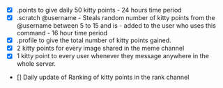 -  [x] .points to give daily 50 kitty points - 24 hours time period
-  [x] .scratch @username - Steals random number of kitty points from the @username between 5 to 15 and is - added to the user who uses this command - 16 hour time period
-  [x] .profile to give the total number of kitty points gained.
-  [x] 2 kitty points for every image shared in the meme channel
-  [x] 1 kitty point to every user whenever they message anywhere in the whole server.
-  [] Daily update of Ranking of kitty points in the rank channel
